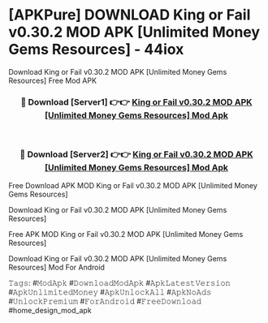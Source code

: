 # [APKPure] DOWNLOAD King or Fail v0.30.2 MOD APK [Unlimited Money Gems Resources] - 44iox
Download King or Fail v0.30.2 MOD APK [Unlimited Money Gems Resources] Free Mod APK

<div align="center">
<h3>🔴 Download [Server1] 👉👉 <a href="https://apk-comot.site?title=King_or_Fail_v0.30.2_MOD_APK_[Unlimited_Money_Gems_Resources]">King or Fail v0.30.2 MOD APK [Unlimited Money Gems Resources] Mod Apk</a></h3><br>

<h3>🔴 Download [Server2] 👉👉 <a href="https://apk-comot.site?title=King_or_Fail_v0.30.2_MOD_APK_[Unlimited_Money_Gems_Resources]">King or Fail v0.30.2 MOD APK [Unlimited Money Gems Resources] Mod Apk</a></h3>
</div>


Free Download APK MOD King or Fail v0.30.2 MOD APK [Unlimited Money Gems Resources]

Download King or Fail v0.30.2 MOD APK [Unlimited Money Gems Resources] 

Free APK MOD King or Fail v0.30.2 MOD APK [Unlimited Money Gems Resources] 

Download King or Fail v0.30.2 MOD APK [Unlimited Money Gems Resources] Mod For Android

𝚃𝚊𝚐𝚜: #𝙼𝚘𝚍𝙰𝚙𝚔 #𝙳𝚘𝚠𝚗𝚕𝚘𝚊𝚍𝙼𝚘𝚍𝙰𝚙𝚔 #𝙰𝚙𝚔𝙻𝚊𝚝𝚎𝚜𝚝𝚅𝚎𝚛𝚜𝚒𝚘𝚗 #𝙰𝚙𝚔𝚄𝚗𝚕𝚒𝚖𝚒𝚝𝚎𝚍𝙼𝚘𝚗𝚎𝚢 #𝙰𝚙𝚔𝚄𝚗𝚕𝚘𝚌𝚔𝙰𝚕𝚕 #𝙰𝚙𝚔𝙽𝚘𝙰𝚍𝚜 #𝚄𝚗𝚕𝚘𝚌𝚔𝙿𝚛𝚎𝚖𝚒𝚞𝚖 #𝙵𝚘𝚛𝙰𝚗𝚍𝚛𝚘𝚒𝚍 #𝙵𝚛𝚎𝚎𝙳𝚘𝚠𝚗𝚕𝚘𝚊𝚍 #home_design_mod_apk